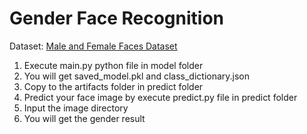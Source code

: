 # Gender Face Recognition

Dataset: [Male and Female Faces Dataset](https://www.kaggle.com/datasets/ashwingupta3012/male-and-female-faces-dataset)

1. Execute main.py python file in model folder
2. You will get saved_model.pkl and class_dictionary.json
3. Copy to the artifacts folder in predict folder
4. Predict your face image by execute predict.py file in predict folder
5. Input the image directory
6. You will get the gender result